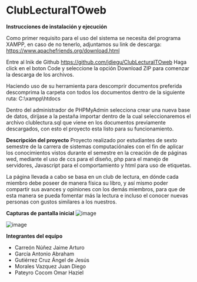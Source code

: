 # ClubLecturaITOweb

**Instrucciones de instalación y ejecución**

Como primer requisito para el uso del sistema se necesita del programa XAMPP, en caso de no tenerlo, adjuntamos su link de descarga:
https://www.apachefriends.org/download.html

Entre al lnik de Github
https://github.com/jdiegu/ClubLecturaITOweb
Haga click en el boton Code y seleccione la opción Download ZIP para comenzar la descarga de los archivos.

Haciendo uso de su herramienta para descomprir documentos preferida descomprima la carpeta con todos los documentos dentro de la siguiente ruta:
C:\xampp\htdocs

Dentro del administrador de PHPMyAdmin selecciona crear una nueva base de datos, dirijase a la pestaña importar dentro de la cual seleccionaremos el archivo clublectura.sql que viene en los documentos previamente descargados, con esto el proyecto esta listo para su funcionamiento.

**Descripción del proyecto**
Proyecto realizado por estudiantes de sexto semestre de la carrera de sistemas computaciónales con el fin de aplicar los conocimientos vistos durante el semestre en la creación de de páginas wed, mediante el uso de ccs para el diseño, php para el manejo de servidores, Javascript para el comportamiento y html para uso de etiquetas.

La página llevada a cabo se basa en un club de lectura, en dónde cada miembro debe poseer de manera física su libro, y así mismo poder compartir sus avances y opiniones con los demás miembros, para que de esta manera se pueda fomentar más la lectura e incluso el conocer nuevas personas con gustos similares a los nuestros.

**Capturas de pantalla inicial**
![image](https://github.com/user-attachments/assets/9af11768-fa03-48cb-8185-4f267c0eea1c)

![image](https://github.com/user-attachments/assets/c86eeb09-dcc3-4441-969a-7f0122354c7b)

**Integrantes del equipo**
- Carreón Núñez Jaime Arturo  
- García Antonio Abraham 
- Gutiérrez Cruz Ángel de Jesús  
- Morales Vazquez Juan Diego 
- Pateyro Cocom Omar Haziel

